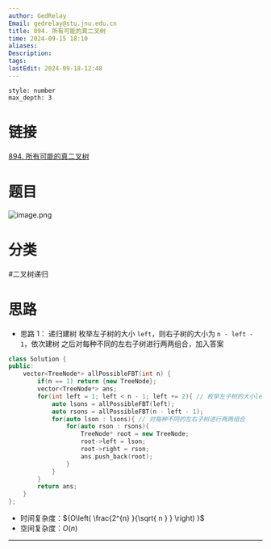 ```yaml
---
author: GedRelay
Email: gedrelay@stu.jnu.edu.cn
title: 894. 所有可能的真二叉树
time: 2024-09-15 18:10
aliases: 
Description: 
tags: 
lastEdit: 2024-09-18-12:48
---
```


```toc
style: number
max_depth: 3
```

# 链接
[894. 所有可能的真二叉树](https://leetcode.cn/problems/all-possible-full-binary-trees/) 

# 题目
![image.png](https://ged-pic-bed.oss-cn-guangzhou.aliyuncs.com/img/202409151810015.png)


# 分类
#二叉树递归 

# 思路
- 思路 1：
递归建树
枚举左子树的大小 `left`，则右子树的大小为 `n - left - 1`，依次建树
之后对每种不同的左右子树进行两两组合，加入答案


```cpp
class Solution {
public:
    vector<TreeNode*> allPossibleFBT(int n) {
        if(n == 1) return {new TreeNode};
        vector<TreeNode*> ans;
        for(int left = 1; left < n - 1; left += 2){ // 枚举左子树的大小left，则右子树的大小为 n - left - 1
            auto lsons = allPossibleFBT(left);
            auto rsons = allPossibleFBT(n - left - 1);
            for(auto lson : lsons){ // 对每种不同的左右子树进行两两组合
                for(auto rson : rsons){
                    TreeNode* root = new TreeNode;
                    root->left = lson;
                    root->right = rson;
                    ans.push_back(root);
                }
            }
        }
        return ans;
    }
};
```


- 时间复杂度：${O\left( \frac{2^{n} }{\sqrt{ n } }  \right)  }$ 
- 空间复杂度：${O\left( n \right)  }$ 


---

